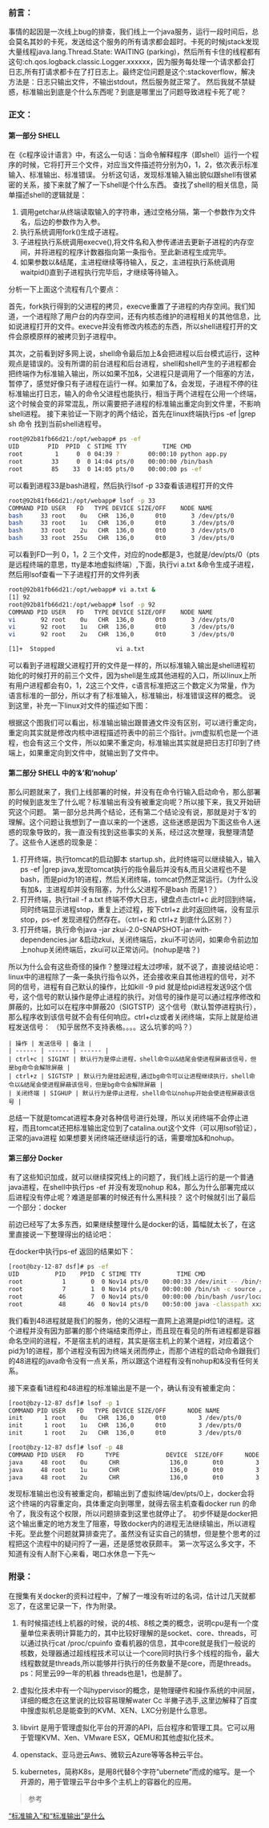 ### 前言：

事情的起因是一次线上bug的排查，我们线上一个java服务，运行一段时间后，总会莫名其妙的卡死，发送给这个服务的所有请求都会超时。卡死的时候jstack发现大量线程java.lang.Thread.State: WAITING (parking)，然后所有卡住的线程都有这句:ch.qos.logback.classic.Logger.xxxxxx，因为服务每处理一个请求都会打日志,所有打请求都卡在了打日志上。最终定位问题是这个:stackoverflow，解决方法是：日志只输出文件，不输出stdout，然后服务就正常了。
然后我就不禁疑惑，标准输出到底是个什么东西呢？到底是哪里出了问题导致进程卡死了呢？

### 正文：
#### 第一部分 SHELL
在《c程序设计语言》中，有这么一句话：当命令解释程序（即shell）运行一个程序的时候，它将打开三个文件，对应当文件描述符分别为0，1，2，依次表示标准输入、标准输出、标准错误。
分析这句话，发现标准输入输出貌似跟shell有很紧密的关系，接下来就了解了一下shell是个什么东西。 查找了shell的相关信息，简单描述shell的逻辑就是：

1. 调用getchar从终端读取输入的字符串，通过空格分隔，第一个参数作为文件名，后边的参数作为入参。
2. 执行系统调用fork()生成子进程。
3. 子进程执行系统调用execve(),将文件名和入参传递进去更新子进程的内存空间，并将进程的程序计数器指向第一条指令。至此新进程生成完毕。
4. 如果参数以&结尾，主进程继续等待输入，反之，主进程执行系统调用waitpid()直到子进程执行完毕后，才继续等待输入。

分析一下上面这个流程有几个要点：

首先，fork执行得到的父进程的拷贝，execve重置了子进程的内存空间。我们知道，一个进程除了用户台的内存空间，还有内核态维护的进程相关的其他信息，比如说进程打开的文件。execve并没有修改内核态的东西，所以shell进程打开的文件会原模原样的被拷贝到子进程中。

其次，之前看到好多网上说，shell命令最后加上&会把进程以后台模式运行，这种观点是错误的。没有所谓的前台进程和后台进程，shell和shell产生的子进程都会把终端作为标准输入输出，所以如果不加&，父进程只是调用了一个阻塞的方法，暂停了，感觉好像只有子进程在运行一样。如果加了&，会发现，子进程不停的往标准输出打日志，输入的命令父进程也能执行，相当于两个进程在公用一个终端，这个时候会变的非常混乱，所以需要把子进程的标准输出重定向到文件里，不影响shell进程。
接下来验证一下刚才的两个结论，首先在linux终端执行ps -ef |grep sh 命令 找到当前shell进程号。
```bash
root@92b81fb66d21:/opt/webapp# ps -ef
UID        PID  PPID  C STIME TTY          TIME CMD
root         1     0  0 04:39 ?        00:00:10 python app.py
root        33     0  0 14:04 pts/0    00:00:00 /bin/bash
root        85    33  0 14:05 pts/0    00:00:00 ps -ef
```
可以看到进程33是bash进程，然后执行lsof -p 33查看该进程打开的文件
```bash
root@92b81fb66d21:/opt/webapp# lsof -p 33
COMMAND PID USER   FD   TYPE DEVICE SIZE/OFF    NODE NAME
bash     33 root    0u   CHR  136,0      0t0       3 /dev/pts/0
bash     33 root    1u   CHR  136,0      0t0       3 /dev/pts/0
bash     33 root    2u   CHR  136,0      0t0       3 /dev/pts/0
bash     33 root  255u   CHR  136,0      0t0       3 /dev/pts/0
```
可以看到FD一列 0，1，2 三个文件，对应的node都是3，也就是/dev/pts/0（pts是远程终端的意思，tty是本地虚拟终端）,下面，执行vi a.txt &命令生成子进程，然后用lsof查看一下子进程打开的文件列表
```bash
root@92b81fb66d21:/opt/webapp# vi a.txt &
[1] 92
root@92b81fb66d21:/opt/webapp# lsof -p 92
COMMAND PID USER   FD   TYPE DEVICE SIZE/OFF    NODE NAME
vi       92 root    0u   CHR  136,0      0t0       3 /dev/pts/0
vi       92 root    1u   CHR  136,0      0t0       3 /dev/pts/0
vi       92 root    2u   CHR  136,0      0t0       3 /dev/pts/0

[1]+  Stopped                 vi a.txt
```
可以看到子进程跟父进程打开的文件是一样的，所以标准输入输出是shell进程初始化的时候打开的前三个文件，因为shell是生成其他进程的入口，所以linux上所有用户进程都会有0，1，2这三个文件，c语言标准把这三个数定义为常量，作为语言标准的一部分，所以才有了标准输入，标准输出，标准错误这样的概念。
说到这里，补充一下linux对文件的描述如下图：



根据这个图我们可以看出，标准输出输出跟普通文件没有区别，可以进行重定向，重定向其实就是修改内核中进程描述符表中的前三个指针。jvm虚拟机也是一个进程，也会有这三个文件，所以如果不重定向，标准输出其实就是把日志打印到了终端上，如果重定向到文件中，就输出到了文件中。

#### 第二部分 SHELL 中的‘&’和‘nohup’
那么问题就来了，我们上线部署的时候，并没有在命令行输入启动命令，那么部署的时候到底发生了什么呢？标准输出有没有被重定向呢？所以接下来，我又开始研究这个问题。
第一部分总共两个结论，还有第二个结论没有说，那就是对于‘&’的理解。这个问题让我想到了一直以来的一个迷惑，这些迷惑是因为下面这些令人迷惑的现象导致的，我一直没有找到这些事实的关系，经过这次整理，我整理清楚了。这些令人迷惑的现象是：

1. 打开终端，执行tomcat的启动脚本 startup.sh，此时终端可以继续输入，输入ps -ef |grep java,发现tomcat执行的指令最后并没有&,而且父进程也不是bash，而是pid为1的进程，然后关闭终端，tomcat仍然正常运行。（为什么没有加&，主进程却并没有阻塞，为什么父进程不是bash 而是1？）
2. 打开终端，执行tail -f a.txt 终端不停大日志，键盘点击ctrl+c 此时回到终端，同时终端显示进程stop，重复上述过程，按下ctrl+z 此时返回终端，没有显示stop，ps-ef 发现进程仍然存在。（ctrl+c 和 ctrl+z 到底什么区别？）
3. 打开终端，执行命令java -jar zkui-2.0-SNAPSHOT-jar-with-dependencies.jar &启动zkui，关闭终端后，zkui不可访问，如果命令前边加上nohup关闭终端后，zkui可以正常访问。(nohup是啥？)

所以为什么会有这些奇怪的操作？整理过程太过啰嗦，就不说了，直接说结论吧：
linux中的进程除了一条一条执行指令以外，还会接收来自其他进程的信号，对不同的信号，进程有自己默认的操作，比如kill -9 pid 就是给pid进程发送9这个信号，这个信号的默认操作是停止进程的执行。对信号的操作是可以通过程序修改和屏蔽的，比如可以在程序中屏蔽20（SIGTSTP）这个信号（默认暂停进程执行），那么程序收到该信号就不会有任何响应。ctrl+c\z或者关闭终端，实际上就是给进程发送信号：
（知乎居然不支持表格。。。。这么坑爹的吗？）

```
| 操作 | 发送信号 | 备注 |  
| ------ | ------ | ------ | 
| ctrl+c | SIGINT | 默认行为是停止进程，shell命令以&结尾会使进程屏蔽该信号，但是bg命令会解除屏蔽 |
| ctrl+z | SIGTSTP | 默认行为是挂起进程,通过bg命令可以让进程继续执行，shell命令以&结尾会使进程屏蔽该信号，但是bg命令会解除屏蔽 | 
| 关闭终端 | SIGHUP | 默认行为是停止进程，shell命令以nohup开始会使进程屏蔽该信号 | 
```
总结一下就是tomcat进程本身对各种信号进行处理，所以关闭终端不会停止进程，而且tomcat还把标准输出定位到了catalina.out这个文件（可以用lsof验证），正常的java进程 如果想要关闭终端还继续运行的话，需要增加&和nohup。

#### 第三部分 Docker
有了这些知识加成，就可以继续探究线上的问题了，我们线上运行的是一个普通java进程，在shell中执行ps -ef 并没有发现nohup 和&，那么为什么部署完成以后进程没有停止呢？难道是部署的时候还有什么黑科技？ 这个时候就引出了最后一个部分：docker

前边已经写了太多东西，如果继续整理什么是docker的话，篇幅就太长了，在这里直接说一下整理得出的结论吧：

在docker中执行ps-ef 返回的结果如下：
```bash
[root@bzy-12-87 dsf]# ps -ef
UID          PID    PPID  C STIME TTY          TIME CMD
root           1       0  0 Nov14 pts/0    00:00:33 /dev/init -- /bin/sh -c source /etc/profile && /usr/local/bin/startup.sh 
root           7       1  0 Nov14 pts/0    00:00:00 /bin/sh -c source /etc/profile && /usr/local/bin/startup.sh
root          46       7  0 Nov14 pts/0    00:00:00 /bin/bash /usr/local/bin/startup.sh
root          48      46  0 Nov14 pts/0    00:50:00 java -classpath xxx com.xxx.xxx.xxx.bootstrap.Bootstrap xxx start
```
我们看到48进程就是我们的服务，他的父进程一直网上追溯是pid位1的进程。这个进程并没有因为部署的那个终端结束而停止，而且现在看见的所有进程都是容器命名空间的进程，不是宿主机的进程，其实是宿主机上的某个进程，对应着这个pid为1的进程，那个进程没有因为终端关闭而停止，而那个进程的启动命令跟我们的48进程的java命令没有一点关系，所以跟这个进程有没有nohup和&没有任何关系。

接下来查看1进程和48进程的标准输出是不是一个，确认有没有被重定向：
```bash
[root@bzy-12-87 dsf]# lsof -p 1
COMMAND PID USER   FD   TYPE DEVICE SIZE/OFF      NODE NAME
init      1 root    0u   CHR  136,0      0t0         3 /dev/pts/0
init      1 root    1u   CHR  136,0      0t0         3 /dev/pts/0
init      1 root    2u   CHR  136,0      0t0         3 /dev/pts/0

[root@bzy-12-87 dsf]# lsof -p 48
COMMAND PID USER   FD      TYPE             DEVICE  SIZE/OFF      NODE NAME
java     48 root    0u      CHR              136,0       0t0         3 /dev/pts/0
java     48 root    1u      CHR              136,0       0t0         3 /dev/pts/0
java     48 root    2u      CHR              136,0       0t0         3 /dev/pts/0
```
发现标准输出也没有被重定向，都输出到了虚拟终端/dev/pts/0上，docker会将这个终端的内容重定向，具体重定向到哪里，就得去宿主机查看docker run 的命令了，我没有这个权限，所以问题排查到这里也就停止了。
初步怀疑是docker把这个输出重定的地方发生了阻塞，导致docker内的进程无法继续输出，所以进程卡死。至此整个问题就算排查完了。虽然没有证实自己的猜想，但是整个思考的过程把这个流程中的疑问捋了一遍，还是感觉收获颇丰。
第一次写这么多文字，不知道有没有人耐下心来看，喝口水休息一下先～

### 附录：
在搜集有关docker的资料过程中，了解了一堆没有听过的名词，估计过几天就都忘了，在这里记录一下，作为附录。

1. 有时候描述线上机器的时候，说的4核、8核之类的概念，说明cpu是有一个度量单位来表明计算能力的，其中比较好理解的是socket、core、threads，可以通过执行cat /proc/cpuinfo 查看机器的信息，其中core就是我们一般说的核数，处理器通过超线程技术可以让一个core同时执行多个线程的指令，最大线程数就是threads,所以能够并行执行的任务数量不是core，而是threads。ps：阿里云99一年的机器 threads也是1，也是醉了。
2. 虚拟化技术中有一个叫hypervisor的概念，是物理硬件和操作系统的中间层，详细的概念在这里说的比较容易理解water Cc 半撇子选手,这里边解释了百度中搜虚拟机总是能查到的KVM、XEN、LXC分别是什么意思。
3. libvirt 是用于管理虚拟化平台的开源的API，后台程序和管理工具。它可以用于管理KVM、Xen、VMware ESX，QEMU和其他虚拟化技术。

4. openstack、亚马逊云Aws、微软云Azure等等各种云平台。
5. kubernetes，简称K8s，是用8代替8个字符“ubernete”而成的缩写。是一个开源的，用于管理云平台中多个主机上的容器化的应用。























> 参考

[“标准输入”和“标准输出”是什么](https://zhuanlan.zhihu.com/p/51199964)

